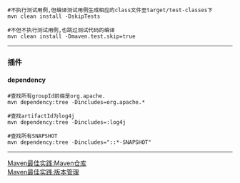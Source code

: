 ```shell
#不执行测试用例,但编译测试用例生成相应的class文件至target/test-classes下
mvn clean install -DskipTests

#不但不执行测试用例,也跳过测试代码的编译
mvn clean install -Dmaven.test.skip=true
```

---

### 插件

#### dependency

```shell
#查找所有groupId前缀是org.apache.
mvn dependency:tree -Dincludes=org.apache.*

#查找artifactId为log4j
mvn dependency:tree -Dincludes=:log4j
  
#查找所有SNAPSHOT
mvn dependency:tree -Dincludes="::*-SNAPSHOT"
```



---

[Maven最佳实践:Maven仓库](https://www.iteye.com/blog/juvenshun-359256)  
[Maven最佳实践:版本管理](https://www.iteye.com/blog/juvenshun-376422)
